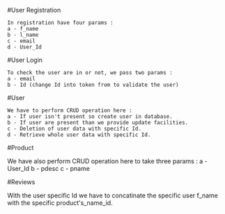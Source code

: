 #User Registration 

    In registration have four params :
    a - f_name
    b - l_name
    c - email
    d - User_Id

#User Login

    To check the user are in or not, we pass two params : 
    a - email
    b - Id (change Id into token from to validate the user)

 #User

    We have to perform CRUD operation here : 
    a - If user isn't present so create user in database.
    b - If user are present than we provide update facilities.
    c - Deletion of user data with specific Id.
    d - Retrieve whole user data with specific Id.

#Product 

We have also perform CRUD operation here to take three params :
a - User_Id 
b - pdesc
c - pname

#Reviews 

With the user specific Id we have to concatinate the specific user f_name with the specific product's_name_id.
